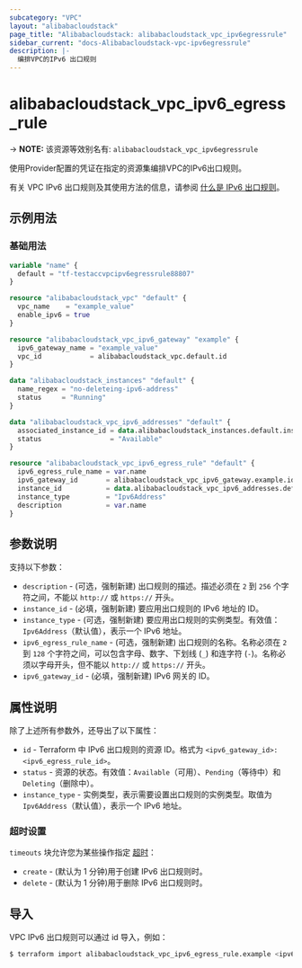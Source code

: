 ```yaml
---
subcategory: "VPC"
layout: "alibabacloudstack"
page_title: "Alibabacloudstack: alibabacloudstack_vpc_ipv6egressrule"
sidebar_current: "docs-Alibabacloudstack-vpc-ipv6egressrule"
description: |- 
  编排VPC的IPv6 出口规则
---
```


# alibabacloudstack_vpc_ipv6_egress_rule
-> **NOTE:** 该资源等效别名有: `alibabacloudstack_vpc_ipv6egressrule`

使用Provider配置的凭证在指定的资源集编排VPC的IPv6出口规则。

有关 VPC IPv6 出口规则及其使用方法的信息，请参阅 [什么是 IPv6 出口规则](https://www.alibabacloud.com/help/doc-detail/102200.htm)。

## 示例用法

### 基础用法

```terraform
variable "name" {
  default = "tf-testaccvpcipv6egressrule88807"
}

resource "alibabacloudstack_vpc" "default" {
  vpc_name    = "example_value"
  enable_ipv6 = true
}

resource "alibabacloudstack_vpc_ipv6_gateway" "example" {
  ipv6_gateway_name = "example_value"
  vpc_id            = alibabacloudstack_vpc.default.id
}

data "alibabacloudstack_instances" "default" {
  name_regex = "no-deleteing-ipv6-address"
  status     = "Running"
}

data "alibabacloudstack_vpc_ipv6_addresses" "default" {
  associated_instance_id = data.alibabacloudstack_instances.default.instances.0.id
  status                 = "Available"
}

resource "alibabacloudstack_vpc_ipv6_egress_rule" "default" {
  ipv6_egress_rule_name = var.name
  ipv6_gateway_id       = alibabacloudstack_vpc_ipv6_gateway.example.id
  instance_id           = data.alibabacloudstack_vpc_ipv6_addresses.default.ids.0
  instance_type         = "Ipv6Address"
  description           = var.name
}
```

## 参数说明

支持以下参数：

* `description` - (可选，强制新建) 出口规则的描述。描述必须在 `2` 到 `256` 个字符之间，不能以 `http://` 或 `https://` 开头。
* `instance_id` - (必填，强制新建) 要应用出口规则的 IPv6 地址的 ID。
* `instance_type` - (可选，强制新建) 要应用出口规则的实例类型。有效值：`Ipv6Address`（默认值），表示一个 IPv6 地址。
* `ipv6_egress_rule_name` - (可选，强制新建) 出口规则的名称。名称必须在 `2` 到 `128` 个字符之间，可以包含字母、数字、下划线 (`_`) 和连字符 (`-`)。名称必须以字母开头，但不能以 `http://` 或 `https://` 开头。
* `ipv6_gateway_id` - (必填，强制新建) IPv6 网关的 ID。

## 属性说明

除了上述所有参数外，还导出了以下属性：

* `id` - Terraform 中 IPv6 出口规则的资源 ID。格式为 `<ipv6_gateway_id>:<ipv6_egress_rule_id>`。
* `status` - 资源的状态。有效值：`Available`（可用）、`Pending`（等待中）和 `Deleting`（删除中）。
* `instance_type` - 实例类型，表示需要设置出口规则的实例类型。取值为 `Ipv6Address`（默认值），表示一个 IPv6 地址。

### 超时设置

`timeouts` 块允许您为某些操作指定 [超时](https://www.terraform.io/docs/configuration-0-11/resources.html#timeouts)：

* `create` - (默认为 1 分钟)用于创建 IPv6 出口规则时。
* `delete` - (默认为 1 分钟)用于删除 IPv6 出口规则时。

## 导入

VPC IPv6 出口规则可以通过 id 导入，例如：

```bash
$ terraform import alibabacloudstack_vpc_ipv6_egress_rule.example <ipv6_gateway_id>:<ipv6_egress_rule_id>
```